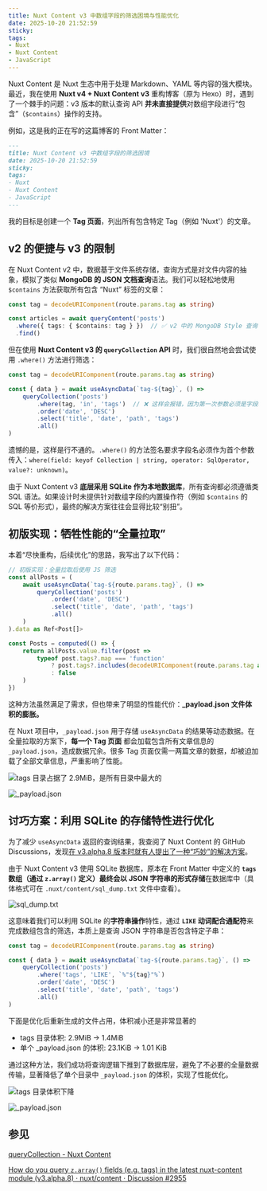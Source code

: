 ```yaml
---
title: Nuxt Content v3 中数组字段的筛选困境与性能优化
date: 2025-10-20 21:52:59
sticky:
tags:
- Nuxt
- Nuxt Content
- JavaScript
---
```


Nuxt Content 是 Nuxt 生态中用于处理 Markdown、YAML 等内容的强大模块。最近，我在使用 **Nuxt v4 + Nuxt Content v3** 重构博客（原为 Hexo）时，遇到了一个棘手的问题：v3 版本的默认查询 API **并未直接提供**对数组字段进行“包含”（`$contains`）操作的支持。

例如，这是我的正在写的这篇博客的 Front Matter：

```markdown
---
title: Nuxt Content v3 中数组字段的筛选困境
date: 2025-10-20 21:52:59
sticky:
tags:
- Nuxt
- Nuxt Content
- JavaScript
---
```

我的目标是创建一个 **Tag 页面**，列出所有包含特定 Tag（例如 'Nuxt'）的文章。

## v2 的便捷与 v3 的限制

在 Nuxt Content v2 中，数据基于文件系统存储，查询方式是对文件内容的抽象，模拟了类似 **MongoDB 的 JSON 文档查询**语法。我们可以轻松地使用 `$contains` 方法获取所有包含 “Nuxt” 标签的文章：

```typescript
const tag = decodeURIComponent(route.params.tag as string)

const articles = await queryContent('posts')
  .where({ tags: { $contains: tag } })  // ✅ v2 中的 MongoDB Style 查询
  .find()
```

但在使用 **Nuxt Content v3 的 `queryCollection` API** 时，我们很自然地会尝试使用 `.where()` 方法进行筛选：

```typescript
const tag = decodeURIComponent(route.params.tag as string)

const { data } = await useAsyncData(`tag-${tag}`, () =>
    queryCollection('posts')
        .where(tag, 'in', 'tags')  // ❌ 这样会报错，因为第一次参数必须是字段名
        .order('date', 'DESC')
        .select('title', 'date', 'path', 'tags')
        .all()
)
```

遗憾的是，这样是行不通的。`.where()` 的方法签名要求字段名必须作为首个参数传入：`where(field: keyof Collection | string, operator: SqlOperator, value?: unknown)`。

由于 Nuxt Content v3 **底层采用 SQLite 作为本地数据库**，所有查询都必须遵循类 SQL 语法。如果设计时未提供针对数组字段的内置操作符（例如 `$contains` 的 SQL 等价形式），最终的解决方案往往会显得比较“别扭”。

## 初版实现：牺牲性能的“全量拉取”

本着“尽快重构，后续优化”的思路，我写出了以下代码：

```typescript
// 初版实现：全量拉取后使用 JS 筛选
const allPosts = (
    await useAsyncData(`tag-${route.params.tag}`, () =>
        queryCollection('posts')
            .order('date', 'DESC')
            .select('title', 'date', 'path', 'tags')
            .all()
    )
).data as Ref<Post[]>

const Posts = computed(() => {
    return allPosts.value.filter(post =>
        typeof post.tags?.map === 'function'
            ? post.tags?.includes(decodeURIComponent(route.params.tag as string))
            : false
    )
})
```

这种方法虽然满足了需求，但也带来了明显的性能代价：**\_payload.json 文件体积的膨胀。**

在 Nuxt 项目中，`_payload.json` 用于存储 `useAsyncData` 的结果等动态数据。在全量拉取的方案下，**每一个 Tag 页面** 都会加载包含所有文章信息的 `_payload.json`，造成数据冗余。很多 Tag 页面仅需一两篇文章的数据，却被迫加载了全部文章信息，严重影响了性能。

![tags 目录占据了 2.9MiB，是所有目录中最大的](https://static.031130.xyz/uploads/2025/10/20/a748878c03c64.webp)

![_payload.json](https://static.031130.xyz/uploads/2025/10/20/8ef786d873da1.webp)

## 讨巧方案：利用 SQLite 的存储特性进行优化

为了减少 `useAsyncData` 返回的查询结果，我查阅了 Nuxt Content 的 GitHub Discussions，发现[在 v3.alpha.8 版本时就有人提出了一种“巧妙”的解决方案](https://github.com/nuxt/content/discussions/2955)。

由于 Nuxt Content v3 使用 SQLite 数据库，原本在 Front Matter 中定义的 **`tags` 数组（通过 `z.array()` 定义）最终会以 JSON 字符串的形式存储**在数据库中（具体格式可在 `.nuxt/content/sql_dump.txt` 文件中查看）。

![sql_dump.txt](https://static.031130.xyz/uploads/2025/10/20/b70036c55bb29.webp)

这意味着我们可以利用 SQLite 的**字符串操作**特性，通过 **`LIKE` 动词配合通配符**来完成数组包含的筛选，本质上是查询 JSON 字符串是否包含特定子串：

```typescript
const tag = decodeURIComponent(route.params.tag as string)

const { data } = await useAsyncData(`tag-${route.params.tag}`, () =>
    queryCollection('posts')
        .where('tags', 'LIKE', `%"${tag}"%`)
        .order('date', 'DESC')
        .select('title', 'date', 'path', 'tags')
        .all()
)
```

下面是优化后重新生成的文件占用，体积减小还是非常显著的

- tags 目录体积: 2.9MiB -> 1.4MiB
- 单个 _payload.json 的体积: 23.1KiB -> 1.01 KiB

通过这种方法，我们成功将查询逻辑下推到了数据库层，避免了不必要的全量数据传输，显著降低了单个目录中 `_payload.json` 的体积，实现了性能优化。

![tags 目录体积下降](https://static.031130.xyz/uploads/2025/10/20/007e72e7b476d.webp)

![_payload.json](https://static.031130.xyz/uploads/2025/10/20/17ba3ccbbdf9e.webp)

## 参见

[queryCollection - Nuxt Content](https://content.nuxt.com/docs/utils/query-collection#wherefield-keyof-collection-string-operator-sqloperator-value-unknown)

[How do you query `z.array()` fields (e.g. tags) in the latest nuxt-content module (v3.alpha.8) · nuxt/content · Discussion #2955](https://github.com/nuxt/content/discussions/2955)
